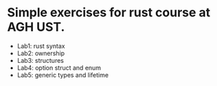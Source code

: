 # Simple exercises for rust course at AGH UST.
- Lab1: rust syntax
- Lab2: ownership
- Lab3: structures
- Lab4: option struct and enum
- Lab5: generic types and lifetime
